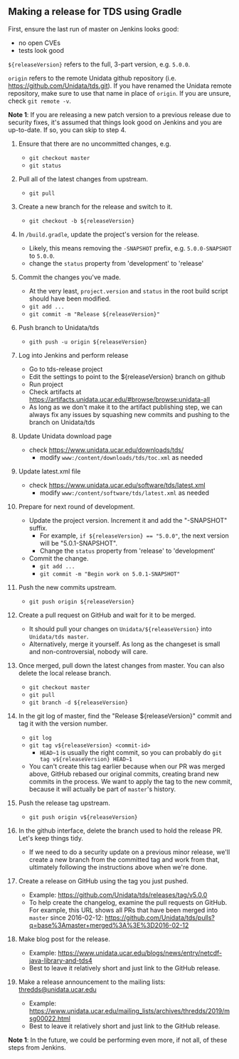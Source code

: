 ## Making a release for TDS using Gradle

First, ensure the last run of master on Jenkins looks good:
 * no open CVEs
 * tests look good

`${releaseVersion}` refers to the full, 3-part version, e.g. `5.0.0`.

`origin` refers to the remote Unidata github repository (i.e. https://github.com/Unidata/tds.git).
If you have renamed the Unidata remote repository, make sure to use that name in place of `origin`.
If you are unsure, check `git remote -v`.

**Note 1**: If you are releasing a new patch version to a previous release due to security fixes, it's assumed that things look good on Jenkins and you are up-to-date.
If so, you can skip to step 4.

1. Ensure that there are no uncommitted changes, e.g.
   - `git checkout master`
   - `git status`

1. Pull all of the latest changes from upstream.
   - `git pull`

1. Create a new branch for the release and switch to it.
   - `git checkout -b ${releaseVersion}`

1. In `/build.gradle`, update the project's version for the release.
   - Likely, this means removing the `-SNAPSHOT` prefix, e.g. `5.0.0-SNAPSHOT` to `5.0.0`.
   - change the `status` property from 'development' to 'release'

1. Commit the changes you've made.
    - At the very least, `project.version` and `status` in the root build script should have been modified.
    - `git add ...`
    - `git commit -m "Release ${releaseVersion}"`

1. Push branch to Unidata/tds
    - `gith push -u origin ${releaseVersion}`

1. Log into Jenkins and perform release
    - Go to tds-release project
    - Edit the settings to point to the ${releaseVersion} branch on github
    - Run project
    - Check artifacts at https://artifacts.unidata.ucar.edu/#browse/browse:unidata-all
    - As long as we don't make it to the artifact publishing step, we can always fix any issues by squashing new commits and pushing to the branch on Unidata/tds

1. Update Unidata download page
    - check https://www.unidata.ucar.edu/downloads/tds/
      * modify `www:/content/downloads/tds/toc.xml` as needed

1. Update latest.xml file
    - check https://www.unidata.ucar.edu/software/tds/latest.xml
      * modify `www:/content/software/tds/latest.xml` as needed

1. Prepare for next round of development.
    - Update the project version. Increment it and add the "-SNAPSHOT" suffix.
      * For example, `if ${releaseVersion} == "5.0.0"`, the next version will be "5.0.1-SNAPSHOT".
      * Change the `status` property from 'release' to 'development'
    - Commit the change.
      * `git add ...`
      * `git commit -m "Begin work on 5.0.1-SNAPSHOT"`

1. Push the new commits upstream.
    - `git push origin ${releaseVersion}`

1. Create a pull request on GitHub and wait for it to be merged.
    - It should pull your changes on `Unidata/${releaseVersion}` into `Unidata/tds master`.
    - Alternatively, merge it yourself. As long as the changeset is small and non-controversial, nobody will care.

1. Once merged, pull down the latest changes from master. You can also delete the local release branch.
    - `git checkout master`
    - `git pull`
    - `git branch -d ${releaseVersion}`

1. In the git log of master, find the "Release ${releaseVersion}" commit and tag it with the version number.
    - `git log`
    - `git tag v${releaseVersion} <commit-id>`
        * `HEAD~1` is usually the right commit, so you can probably do `git tag v${releaseVersion} HEAD~1`
    - You can't create this tag earlier because when our PR was merged above, GitHub rebased our original
      commits, creating brand new commits in the process. We want to apply the tag to the new commit,
      because it will actually be part of `master`'s history.

1. Push the release tag upstream.
    -  `git push origin v${releaseVersion}`

1. In the github interface, delete the branch used to hold the release PR. Let's keep things tidy.
    - If we need to do a security update on a previous minor release, we'll create a new branch from the committed tag and work from that, ultimately following the instructions above when we're done.

1. Create a release on GitHub using the tag you just pushed.
    - Example: https://github.com/Unidata/tds/releases/tag/v5.0.0
    - To help create the changelog, examine the pull requests on GitHub. For example, this URL shows all PRs that
      have been merged into `master` since 2016-02-12:
      https://github.com/Unidata/tds/pulls?q=base%3Amaster+merged%3A%3E%3D2016-02-12

1. Make blog post for the release.
    - Example: https://www.unidata.ucar.edu/blogs/news/entry/netcdf-java-library-and-tds4
    - Best to leave it relatively short and just link to the GitHub release.

1. Make a release announcement to the mailing lists: thredds@unidata.ucar.edu
    - Example: https://www.unidata.ucar.edu/mailing_lists/archives/thredds/2019/msg00022.html
    - Best to leave it relatively short and just link to the GitHub release.

**Note 1**: In the future, we could be performing even more, if not all, of these steps from Jenkins.